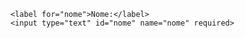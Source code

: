 <Code language='html'>
&lt;label for="nome"&gt;Nome:&lt;/label&gt;
&lt;input type="text" id="nome" name="nome" required&gt;
</Code>